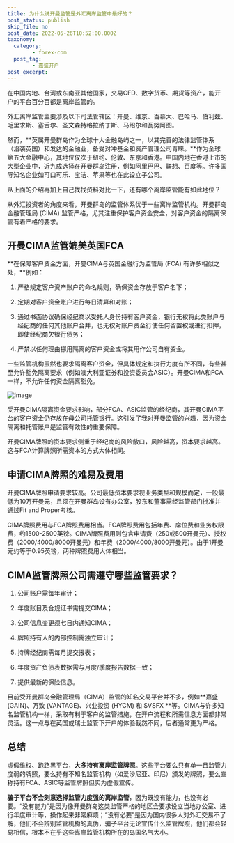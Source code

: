 ```yaml
---
title: 为什么说开曼监管是外汇离岸监管中最好的？
post_status: publish
skip_file: no
post_date: 2022-05-26T10:52:00.000Z
taxonomy:
  category:
        - forex-com
  post_tag:
        - 嘉盛开户
post_excerpt: 
---
```

在中国内地、台湾或东南亚其他国家，交易CFD、数字货币、期货等资产，能开户的平台百分百都是离岸监管的。

外汇离岸监管主要涉及以下司法管辖区：开曼、维京、百慕大、巴哈马、伯利兹、毛里求斯、塞舌尔、圣文森特格拉纳丁斯、马绍尔和瓦努阿图。

然而，**英属开曼群岛作为全球十大金融岛屿之一，以其完善的法律监管体系（沿袭英国）和发达的金融业，备受对冲基金和资产管理公司青睐。**作为全球第五大金融中心，其地位仅次于纽约、伦敦、东京和香港。中国内地在香港上市的大型企业中，近九成选择在开曼群岛注册，例如阿里巴巴、联想、百度等。许多国际知名企业如可口可乐、宝洁、苹果等也在此设立子公司。

从上面的介绍再加上自己找找资料对比一下，还有哪个离岸监管能有如此地位？

从外汇投资者的角度来看，开曼群岛的监管体系优于一些离岸监管机构。开曼群岛金融管理局 (CIMA) 监管严格，尤其注重保护客户资金安全，对客户资金的隔离保管有着严格的要求。

## 开曼CIMA监管媲美英国FCA

**在保障客户资金方面，开曼CIMA与英国金融行为监管局 (FCA) 有许多相似之处，**例如：

1. 严格规定客户资产账户的命名规则，确保资金存放于客户名下；

1. 定期对客户资金账户进行每日清算和对账；

1. 通过书面协议确保经纪商以受托人身份持有客户资金，银行无权将此类账户与经纪商的任何其他账户合并，也无权对账户资金行使任何留置权或进行扣押，即使经纪商欠银行债务；

1. 严禁以任何理由挪用隔离的客户资金或将其用作公司自有资金。

一些监管机构虽然也要求隔离客户资金，但具体规定和执行力度有所不同，有些甚至允许豁免隔离要求（例如澳大利亚证券和投资委员会ASIC）。开曼CIMA和FCA一样，不允许任何资金隔离豁免。

![Image](https://prod-files-secure.s3.us-west-2.amazonaws.com/39ed1227-6d7d-4570-be36-9ccd4a2c4241/bd849744-3fcb-4a37-8312-357962c8f065/image.png?X-Amz-Algorithm=AWS4-HMAC-SHA256&X-Amz-Content-Sha256=UNSIGNED-PAYLOAD&X-Amz-Credential=ASIAZI2LB466TUJLJ3OK%2F20250617%2Fus-west-2%2Fs3%2Faws4_request&X-Amz-Date=20250617T221407Z&X-Amz-Expires=3600&X-Amz-Security-Token=IQoJb3JpZ2luX2VjEJb%2F%2F%2F%2F%2F%2F%2F%2F%2F%2FwEaCXVzLXdlc3QtMiJGMEQCIAa4SXNRtOrQZhbN5k54jzwCBYelndzVyQHw5LL%2F5N7WAiA7VVOkv9JKta4NyM6oMvBcUbPMRL5u1Z91O2k%2F7Pz7Jyr%2FAwh%2FEAAaDDYzNzQyMzE4MzgwNSIMTfOldiRs%2BQtwcKuBKtwD%2FZuypuL%2F0w%2BPDCRhYPcohoaVzcUqPIRjynAt%2Ba2cZ4D2QC9fQYIrNxvwX06lJdZrdERJoTfPQTcucNctBulQtq54qDZCoCUCSXGPI8ErnxWV%2B7ZlCROIAvgyYynxFMuX6Okx4j3fWbjmDJdSyspKaTdL9Y3gUniONq3RWKQ2zJFYsCOGTknTGki1Wy8VwUUWHywySeZaexGXjFIFnbXnjYiWLckhthSSjbwuv0I1t5MLvrXnSvGZoXaZe2%2BaGjapK7b05U3X09grwz5w9Cqyqhnp62Q7f8FO1YJom6kVv6fRURfSoiAeIY%2FU%2FL33N9Jet7np1x6TDF0%2Fb%2BSm88nweoobQAfZxt2PYSBApXQBMkWAaAPgmhpO1nmgGO0bRs80V1MvMzOjYJ25rung5QcUOrb5mlMkAk1AgtxumaPl2H7iWo1XRA6LPbJgoQeJ%2FUaCY1Ytky9b95UkQ9CI85%2BlQ5Q%2Fah%2BclaTlsVqNs7gr%2B0qoQYwdSActl507iL1CQUwQtpyBGqo2JhoXeeVVNaLOEKmw6YK9Cg9RJfjDo2bkZUGLu69N9g4NVF2mI4Cmo961OPX4VQaJTav9oAGU%2Bpn63E4c87U6A729WDLKM3lmEuF63UHzx2H4bMmgqTQwrdDHwgY6pgFcGH8xZSKLue5ruPIUSsiQj3yw2QgP7uSQ9ZwJHLLd7cVwkDHD0G39OdIDtTPuNXdbYpdkEKt9UQgkXHqvXXyh%2B7KFt%2FMpDglpvJdQG6q3LhVmWHnPuM3COVGo5fR1FYc5%2BtPJfQMwfEU8uUbGTCXHpEbnqu3hMgTvUK9o2ddJPrHMaEzNt4zQSj005mVF82eF%2BkptRnOkWKtl5VAZl59JSh5C9Ni5&X-Amz-Signature=79e2c36e18ec1d733b07adc58a6e20a8b3d5afbbf2654417fc5128edd3c415a3&X-Amz-SignedHeaders=host&x-amz-checksum-mode=ENABLED&x-id=GetObject)

受开曼CIMA隔离资金要求影响，部分FCA、ASIC监管的经纪商，其开曼CIMA平台的客户资金仍存放在母公司托管银行。这引发了我对开曼监管的兴趣，因为资金隔离和托管账户是监管有效性的重要保障。

开曼CIMA牌照的资本要求侧重于经纪商的风险敞口，风险越高，资本要求越高。这与FCA计算牌照所需资本的方式大体相同。

## **申请CIMA牌照的难易及费用**

开曼CIMA牌照申请要求较高。公司最低资本要求视业务类型和规模而定，一般最低为10万开曼元，且须在开曼群岛设有办公室，股东和董事需经监管部门批准并通过Fit and Proper考核。

CIMA牌照费用与FCA牌照费用相当。FCA牌照费用包括年费、席位费和业务权限费，约1500-2500英镑。CIMA牌照费用则包含申请费（250或500开曼元）、授权费（2000/4000/8000开曼元）和年费（2000/4000/8000开曼元）。由于1开曼元约等于0.95英镑，两种牌照费用大体相当。

## CIMA监管牌照公司需遵守哪些监管要求？

1. 公司账户需每年审计；

1. 年度账目及合规证书需提交CIMA；

1. 公司信息变更须七日内通知CIMA；

1. 牌照持有人的内部控制需独立审计；

1. 持牌经纪商需每月提交报表；

1. 年度资产负债表数据需与月度/季度报告数据一致；

1. 提供最新的保险信息。

目前受开曼群岛金融管理局（CIMA）监管的知名交易平台并不多，例如**嘉盛 (GAIN)、万致 (VANTAGE)、兴业投资 (HYCM) 和 SVSFX **等。CIMA与许多知名监管机构一样，采取有利于客户的监管措施，在开户流程和所需信息方面都非常灵活。这一点与在英国或瑞士监管下开户的体验截然不同，后者通常更为严格。

## 总结

虚假维权、跑路黑平台，**大多持有离岸监管牌照**。这些平台要么只有单一且监管力度弱的牌照，要么持有不知名监管机构（如爱沙尼亚、印尼）颁发的牌照，要么宣称持有FCA、ASIC等监管牌照但实为虚假宣传。

**骗子平台不会刻意选择监管力度强的离岸监管**，因为既没有能力，也没有必要。“没有能力”是因为像开曼群岛这类监管严格的地区会要求设立当地办公室、进行年度审计等，操作起来非常麻烦；“没有必要”是因为国内很多人对外汇交易不了解，他们不会辨别监管机构的真伪，骗子平台无论宣传什么监管牌照，他们都会轻易相信，根本不在乎这些离岸监管机构所在的岛国名气大小。